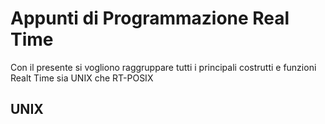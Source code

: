 # Appunti di Programmazione Real Time

Con il presente si vogliono raggruppare tutti i principali costrutti e funzioni Realt Time sia UNIX che RT-POSIX



## UNIX


